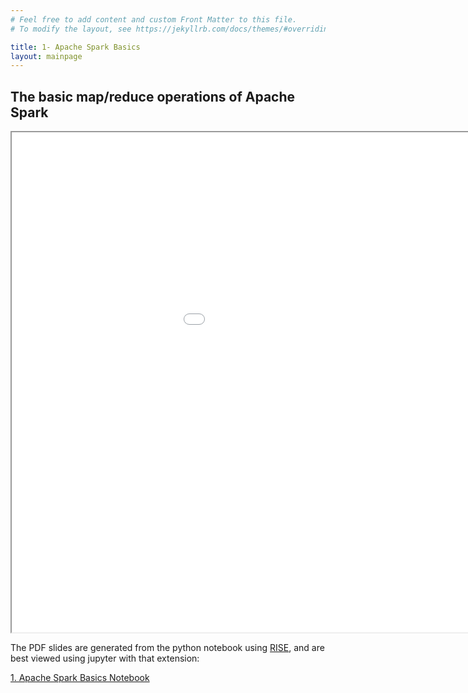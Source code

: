 ```yaml
---
# Feel free to add content and custom Front Matter to this file.
# To modify the layout, see https://jekyllrb.com/docs/themes/#overriding-theme-defaults

title: 1- Apache Spark Basics
layout: mainpage
---
```



## The basic map/reduce operations of Apache Spark



<iframe src="ApacheSparkBasics.pdf#toolbar=1&navpanes=1&scrollbar=1" width="1150" height="800"></iframe>

The PDF slides are generated from the python notebook using [RISE](https://rise.readthedocs.io/en/stable/), and are best viewed using jupyter with that extension:

[1. Apache Spark Basics Notebook](https://github.com/ramonbejar/bdatamining/blob/main/sessions/ApacheSpark-Basics/1-ApacheSpark-BasicsReminder-py3-sshow.ipynb)
